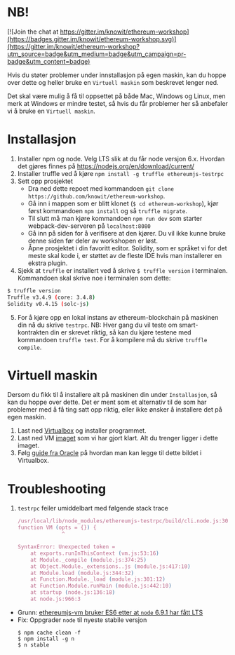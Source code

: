 # NB!

[![Join the chat at https://gitter.im/knowit/ethereum-workshop](https://badges.gitter.im/knowit/ethereum-workshop.svg)](https://gitter.im/knowit/ethereum-workshop?utm_source=badge&utm_medium=badge&utm_campaign=pr-badge&utm_content=badge)

Hvis du støter problemer under innstallasjon på egen maskin, kan du hoppe over dette og heller bruke en `Virtuell maskin` som beskrevet lenger ned. 

Det skal være mulig å få til oppsettet på både Mac, Windows og Linux, men merk at Windows er mindre testet, så hvis du får problemer her så anbefaler vi å bruke en `Virtuell maskin`.

# Installasjon
1. Installer npm og node. Velg LTS slik at du får node versjon 6.x. Hvordan det gjøres finnes på https://nodejs.org/en/download/current/
2. Installer truffle ved å kjøre `npm install -g truffle ethereumjs-testrpc`
3. Sett opp prosjektet
    * Dra ned dette repoet med kommandoen `git clone https://github.com/knowit/ethereum-workshop`.
    * Gå inn i mappen som er blitt klonet (`$ cd ethereum-workshop`), kjør først kommandoen `npm install` og så `truffle migrate`.
    * Til slutt må man kjøre kommandoen `npm run dev` som starter webpack-dev-serveren på `localhost:8080`
    * Gå inn på siden for å verifisere at den kjører. Du vil ikke kunne bruke denne siden før deler av workshopen er løst.
    * Åpne prosjektet i din favoritt editor. Solidity, som er språket vi for det meste skal kode i, er støttet av de fleste IDE hvis man installerer en ekstra plugin.
4. Sjekk at `truffle` er installert ved å skrive `$ truffle version` i terminalen. Kommandoen skal skrive noe i terminalen som dette:
```bash
$ truffle version
Truffle v3.4.9 (core: 3.4.8)
Solidity v0.4.15 (solc-js)
```
5. For å kjøre opp en lokal instans av ethereum-blockchain på maskinen din nå du skrive `testrpc`.
NB: Hver gang du vil teste om smart-kontrakten din er skrevet riktig, så kan du kjøre testene med kommandoen `truffle test`. For å kompilere må du skrive `truffle compile`.

# Virtuell maskin
Dersom du fikk til å installere alt på maskinen din under `Installasjon`, så kan du hoppe over dette. 
Det er ment som et alternativ til de som har problemer med å få ting satt opp riktig, eller ikke ønsker å installere det på egen maskin.

1. Last ned [Virtualbox](https://www.virtualbox.org/wiki/Downloads) og installer programmet.
2. Last ned VM [imaget](https://drive.google.com/file/d/0B7hH5Ns5xLvhNjhIUm5TQnRrZWs/view) som vi har gjort klart. Alt du trenger ligger i dette imaget.
3. Følg [guide fra Oracle](https://docs.oracle.com/cd/E26217_01/E26796/html/qs-import-vm.html) på hvordan man kan legge til dette bildet i Virtualbox.


# Troubleshooting

1. `testrpc` feiler umiddelbart med følgende stack trace
    ```javascript
    /usr/local/lib/node_modules/ethereumjs-testrpc/build/cli.node.js:30305
    function VM (opts = {}) {
                  ^

    SyntaxError: Unexpected token =
        at exports.runInThisContext (vm.js:53:16)
        at Module._compile (module.js:374:25)
        at Object.Module._extensions..js (module.js:417:10)
        at Module.load (module.js:344:32)
        at Function.Module._load (module.js:301:12)
        at Function.Module.runMain (module.js:442:10)
        at startup (node.js:136:18)
        at node.js:966:3
    ```

  * Grunn: [ethereumjs-vm bruker ES6 etter at `node` 6.9.1 har fått LTS](https://github.com/ethereumjs/testrpc/issues/216#issuecomment-264552034)
  * Fix: Oppgrader `node` til nyeste stabile versjon
      ```shell
      $ npm cache clean -f
      $ npm install -g n
      $ n stable
      ```
